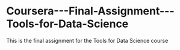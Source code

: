 # Coursera---Final-Assignment---Tools-for-Data-Science
This is the final assignment for the Tools for Data Science course
